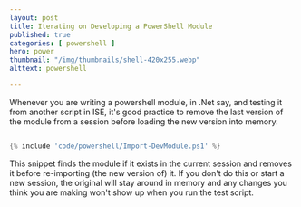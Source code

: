 ```yaml
---
layout: post
title: Iterating on Developing a PowerShell Module
published: true 
categories: [ powershell ]
hero: power
thumbnail: "/img/thumbnails/shell-420x255.webp"
alttext: powershell

---
```


Whenever you are writing a powershell module, in .Net say, and testing it from another script in ISE, it's good practice to remove the last version of the module from a session 
before loading the new version into memory. 

```powershell

{% include 'code/powershell/Import-DevModule.ps1' %}

```

This snippet finds the module if it exists in the current session and removes it before re-importing (the new version of) it. If you don't do this or start a new session, the original 
will stay around in memory and any changes you think you are making won't show up when you run the test script.
